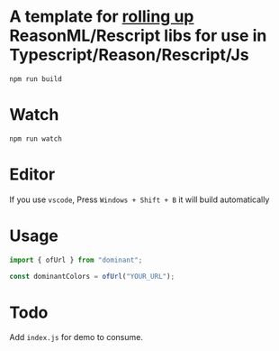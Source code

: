 # A template for [rolling up](https://rollupjs.org/guide/en/) ReasonML/Rescript libs for use in Typescript/Reason/Rescript/Js

```
npm run build
```

# Watch

```
npm run watch
```

# Editor

If you use `vscode`, Press `Windows + Shift + B` it will build automatically

# Usage

```js
import { ofUrl } from "dominant";

const dominantColors = ofUrl("YOUR_URL");
```


# Todo

Add `index.js` for demo to consume.
